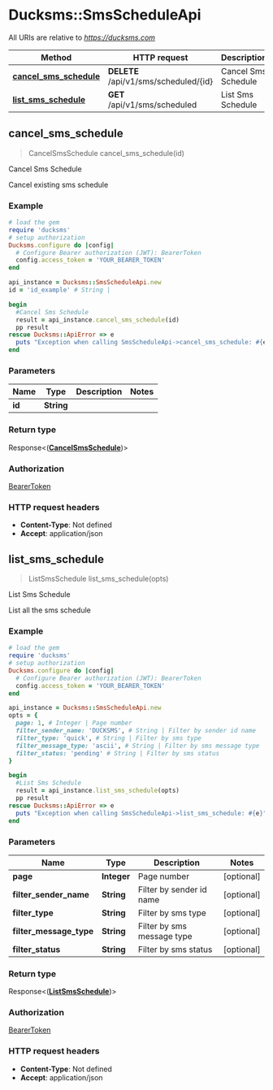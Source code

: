 # Ducksms::SmsScheduleApi

All URIs are relative to *https://ducksms.com*

Method | HTTP request | Description
------------- | ------------- | -------------
[**cancel_sms_schedule**](SmsScheduleApi.md#cancel_sms_schedule) | **DELETE** /api/v1/sms/scheduled/{id} | Cancel Sms Schedule
[**list_sms_schedule**](SmsScheduleApi.md#list_sms_schedule) | **GET** /api/v1/sms/scheduled | List Sms Schedule



## cancel_sms_schedule

> CancelSmsSchedule cancel_sms_schedule(id)

Cancel Sms Schedule

Cancel existing sms schedule

### Example

```ruby
# load the gem
require 'ducksms'
# setup authorization
Ducksms.configure do |config|
  # Configure Bearer authorization (JWT): BearerToken
  config.access_token = 'YOUR_BEARER_TOKEN'
end

api_instance = Ducksms::SmsScheduleApi.new
id = 'id_example' # String | 

begin
  #Cancel Sms Schedule
  result = api_instance.cancel_sms_schedule(id)
  pp result
rescue Ducksms::ApiError => e
  puts "Exception when calling SmsScheduleApi->cancel_sms_schedule: #{e}"
end
```

### Parameters


Name | Type | Description  | Notes
------------- | ------------- | ------------- | -------------
 **id** | **String**|  | 

### Return type

Response<([**CancelSmsSchedule**](CancelSmsSchedule.md))>

### Authorization

[BearerToken](../README.md#BearerToken)

### HTTP request headers

- **Content-Type**: Not defined
- **Accept**: application/json


## list_sms_schedule

> ListSmsSchedule list_sms_schedule(opts)

List Sms Schedule

List all the sms schedule

### Example

```ruby
# load the gem
require 'ducksms'
# setup authorization
Ducksms.configure do |config|
  # Configure Bearer authorization (JWT): BearerToken
  config.access_token = 'YOUR_BEARER_TOKEN'
end

api_instance = Ducksms::SmsScheduleApi.new
opts = {
  page: 1, # Integer | Page number
  filter_sender_name: 'DUCKSMS', # String | Filter by sender id name
  filter_type: 'quick', # String | Filter by sms type
  filter_message_type: 'ascii', # String | Filter by sms message type
  filter_status: 'pending' # String | Filter by sms status
}

begin
  #List Sms Schedule
  result = api_instance.list_sms_schedule(opts)
  pp result
rescue Ducksms::ApiError => e
  puts "Exception when calling SmsScheduleApi->list_sms_schedule: #{e}"
end
```

### Parameters


Name | Type | Description  | Notes
------------- | ------------- | ------------- | -------------
 **page** | **Integer**| Page number | [optional] 
 **filter_sender_name** | **String**| Filter by sender id name | [optional] 
 **filter_type** | **String**| Filter by sms type | [optional] 
 **filter_message_type** | **String**| Filter by sms message type | [optional] 
 **filter_status** | **String**| Filter by sms status | [optional] 

### Return type

Response<([**ListSmsSchedule**](ListSmsSchedule.md))>

### Authorization

[BearerToken](../README.md#BearerToken)

### HTTP request headers

- **Content-Type**: Not defined
- **Accept**: application/json

